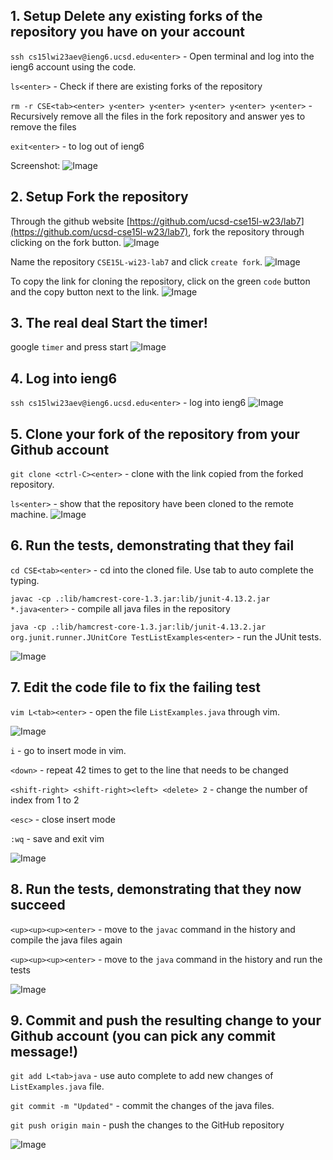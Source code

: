 ## 1. Setup Delete any existing forks of the repository you have on your account

`ssh cs15lwi23aev@ieng6.ucsd.edu<enter>` - Open terminal and log into the ieng6 account using the code. 

`ls<enter>` - Check if there are existing forks of the repository

`rm -r CSE<tab><enter> y<enter> y<enter> y<enter> y<enter> y<enter>` - Recursively remove all the files in the fork repository and answer yes to remove the files 

`exit<enter>` - to log out of ieng6

Screenshot: 
![Image](img/reportImages-4/lab7-1.png)

<div style="page-break-after: always;"></div>

## 2. Setup Fork the repository
Through the github website [https://github.com/ucsd-cse15l-w23/lab7](https://github.com/ucsd-cse15l-w23/lab7), fork the repository through clicking on the fork button. 
![Image](img/reportImages-4/lab7-2-1.png)

Name the repository `CSE15L-wi23-lab7` and click `create fork`. 
![Image](img/reportImages-4/lab7-2-2.png)

To copy the link for cloning the repository, click on the green `code` button and the copy button next to the link. 
![Image](img/reportImages-4/lab7-2-3.png)

<div style="page-break-after: always;"></div>

## 3. The real deal Start the timer!
google `timer` and press start
![Image](img/reportImages-4/lab7-3.png)

<div style="page-break-after: always;"></div>

## 4. Log into ieng6
`ssh cs15lwi23aev@ieng6.ucsd.edu<enter>` - log into ieng6
![Image](img/reportImages-4/lab7-4.png)

<div style="page-break-after: always;"></div>

## 5. Clone your fork of the repository from your Github account

`git clone <ctrl-C><enter>` - clone with the link copied from the forked repository. 

`ls<enter>` - show that the repository have been cloned to the remote machine. 
![Image](img/reportImages-4/lab7-5.png)

<div style="page-break-after: always;"></div>

## 6. Run the tests, demonstrating that they fail

`cd CSE<tab><enter>` - cd into the cloned file. Use tab to auto complete the typing. 

`javac -cp .:lib/hamcrest-core-1.3.jar:lib/junit-4.13.2.jar *.java<enter>` - compile all java files in the repository

`java -cp .:lib/hamcrest-core-1.3.jar:lib/junit-4.13.2.jar org.junit.runner.JUnitCore TestListExamples<enter>` - run the JUnit tests. 

![Image](img/reportImages-4/lab7-6.png)

<div style="page-break-after: always;"></div>

## 7. Edit the code file to fix the failing test

`vim L<tab><enter>` - open the file `ListExamples.java` through vim. 

![Image](img/reportImages-4/lab7-7-0.png)

`i` - go to insert mode in vim. 

`<down>` - repeat 42 times to get to the line that needs to be changed

`<shift-right> <shift-right><left> <delete> 2` - change the number of index from 1 to 2

`<esc>` - close insert mode 

`:wq` - save and exit vim

![Image](img/reportImages-4/lab7-7.png)

<div style="page-break-after: always;"></div>

## 8. Run the tests, demonstrating that they now succeed

`<up><up><up><enter>` - move to the `javac` command in the history and compile the java files again

`<up><up><up><enter>` - move to the `java` command in the history and run the tests

![Image](img/reportImages-4/lab7-8.png)

<div style="page-break-after: always;"></div>

## 9. Commit and push the resulting change to your Github account (you can pick any commit message!)

`git add L<tab>java` - use auto complete to add new changes of `ListExamples.java` file.

`git commit -m "Updated"` - commit the changes of the java files. 

`git push origin main` - push the changes to the GitHub repository

![Image](img/reportImages-4/lab7-9.png)


